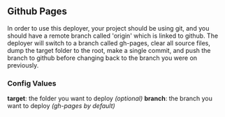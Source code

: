 Github Pages
------------

In order to use this deployer, your project should be using git, and you should have a remote branch called 'origin' which is linked to github. The deployer will switch to a branch called gh-pages, clear all source files, dump the target folder to the root, make a single commit, and push the branch to github before changing back to the branch you were on previously.

### Config Values

**target**: the folder you want to deploy _(optional)_
**branch**: the branch you want to deploy _(gh-pages by default)_
